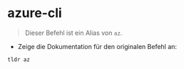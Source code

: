 # azure-cli

> Dieser Befehl ist ein Alias von `az`.

- Zeige die Dokumentation für den originalen Befehl an:

`tldr az`

